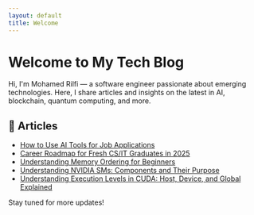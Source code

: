 ```yaml
---
layout: default
title: Welcome
---
```


# Welcome to My Tech Blog

Hi, I'm Mohamed Rilfi — a software engineer passionate about emerging technologies. Here, I share articles and insights on the latest in AI, blockchain, quantum computing, and more.

## 📝 Articles

- [How to Use AI Tools for Job Applications](./articles/ai-job-application-tools.md)
- [Career Roadmap for Fresh CS/IT Graduates in 2025](./articles/career-roadmap-fresh-cs-it-graduates-2025.md)
- [Understanding Memory Ordering for Beginners](./articles/understanding-memory-ordering-for-beginners.md)
- [Understanding NVIDIA SMs: Components and Their Purpose](./articles/understanding-nvidia-sms-components-and-purpose.md)
- [Understanding Execution Levels in CUDA: Host, Device, and Global Explained](./articles/cuda-code-execution-levels.md)

Stay tuned for more updates!
